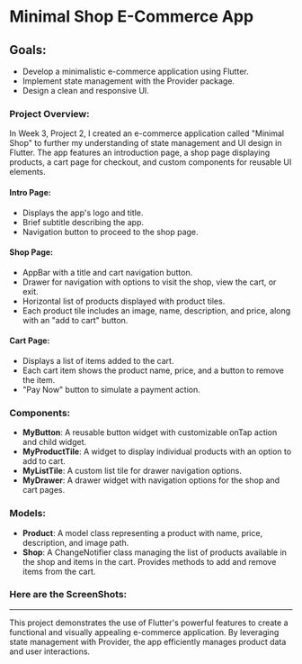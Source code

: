 # Minimal Shop E-Commerce App

## Goals:
- Develop a minimalistic e-commerce application using Flutter.
- Implement state management with the Provider package.
- Design a clean and responsive UI.

### Project Overview:
In Week 3, Project 2, I created an e-commerce application called "Minimal Shop" to further my understanding of state management and UI design in Flutter. The app features an introduction page, a shop page displaying products, a cart page for checkout, and custom components for reusable UI elements.

#### Intro Page:
- Displays the app's logo and title.
- Brief subtitle describing the app.
- Navigation button to proceed to the shop page.

#### Shop Page:
- AppBar with a title and cart navigation button.
- Drawer for navigation with options to visit the shop, view the cart, or exit.
- Horizontal list of products displayed with product tiles.
- Each product tile includes an image, name, description, and price, along with an "add to cart" button.

#### Cart Page:
- Displays a list of items added to the cart.
- Each cart item shows the product name, price, and a button to remove the item.
- "Pay Now" button to simulate a payment action.

### Components:
- **MyButton**: A reusable button widget with customizable onTap action and child widget.
- **MyProductTile**: A widget to display individual products with an option to add to cart.
- **MyListTile**: A custom list tile for drawer navigation options.
- **MyDrawer**: A drawer widget with navigation options for the shop and cart pages.

### Models:
- **Product**: A model class representing a product with name, price, description, and image path.
- **Shop**: A ChangeNotifier class managing the list of products available in the shop and items in the cart. Provides methods to add and remove items from the cart.

### Here are the ScreenShots:

<!-- ![Intro Page Screenshot](assets/intro_page_screenshot.png) -->
<!-- ![Shop Page Screenshot](assets/shop_page_screenshot.png) -->
<!-- ![Cart Page Screenshot](assets/cart_page_screenshot.png) -->

---

This project demonstrates the use of Flutter's powerful features to create a functional and visually appealing e-commerce application. By leveraging state management with Provider, the app efficiently manages product data and user interactions.
